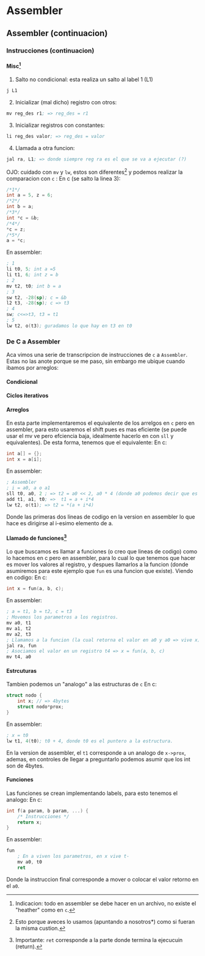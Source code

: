 # Assembler 
## Assembler (continuacion)
### Instrucciones (continuacion)
#### Misc[^1]
1. Salto no condicional: esta realiza un salto al label 1 (L1)
``` s
j L1
```
2. Inicializar (mal dicho) registro con otros:
``` s
mv reg_des r1; => reg_des = r1
```
3. Inicializar registros con constantes:
``` s
li reg_des valor; => reg_des = valor
```
4. Llamada a otra funcion:
``` s
jal ra, L1; => donde siempre reg ra es el que se va a ejecutar (?)
```

OJO: cuidado con `mv` y `lw`, estos son diferentes[^2] y podemos realizar la comparacion con `c` :
En c (se salto la linea 3):
``` c
/*1*/
int a = 5, z = 6;
/*2*/
int b = a;
/*3*/
int *c = &b;
/*4*/
*c = z;
/*5*/
a = *c;
```
En assembler:
``` s
; 1
li t0, 5; int a =5
li t1, 6; int z = b
; 2
mv t2, t0; int b = a
; 3
sw t2, -28(sp); c = &b
l2 t3, -28(sp); c => t3
; 4
sw; c<=>t3, t3 = t1
; 5
lw t2, o(t3); guradamos lo que hay en t3 en t0
```

### De C a Assembler
Aca vimos una serie de transcripcion de instrucciones de `c` a `Assembler`. Estas no las anote porque se me paso, sin embargo me ubique cuando ibamos por arreglos:
#### Condicional
#### Ciclos iterativos
#### Arreglos
En esta parte implementaremos el equivalente de los arrelgos en `c` pero en assembler, para esto usaremos el shift pues es mas eficiente (se puede usar el mv ve pero efciencia baja, idealmente hacerlo en con `sll` y equivalentes). De esta forma, tenemos que el equivalente:
En c:
``` c
int a[] = {};
int x = a[i];
```
En assembler:
``` s
; Assembler
; i = a0, a o a1
sll t0, a0, 2 ; => t2 = a0 << 2, a0 * 4 (donde a0 podemos decir que es i y a porque es arreglo de 4 bytes)
add t1, a1, t0; =>  t1 = a + i*4
lw t2, o(t1); => t2 = *(a + i*4)
```
Donde las primeras dos lineas de codigo en la version en assembler lo que hace es dirigirse al i-esimo elemento de a.
#### Llamado de funciones[^3]
Lo que buscamos es llamar a funciones (o creo que lineas de codigo) como lo hacemos en c pero en assembler, para lo cual lo que tenemos que hacer es mover los valores al registro, y despues llamarlos a la funcion (donde asumiremos para este ejemplo que `fun` es una funcion que existe). Viendo en codigo:
En c:
``` c
int x = fun(a, b, c);
```
En assembler:
``` s
; a = t1, b = t2, c = t3
; Movemos los parametros a los registros.
mv a0, t1
mv a1, t2
mv a2, t3
; Llamamos a la funcion (la cual retorna el valor en a0 y a0 => vive x)
jal ra, fun 
; Asociamos el valor en un registro t4 => x = fun(a, b, c)
mv t4, a0
```
#### Estrcuturas
Tambien podemos un "analogo" a las estructuras de `c` 
En c:
``` c
struct nodo {
	int x; // => 4bytes
	struct nodo*prox;
}
```
En assembler: 
``` s
; x = t0
lw t1, 4(t0); t0 + 4, donde t0 es el puntero a la estructura.
```
En la version de assembler, el `t1` corresponde a un analogo de `x->prox`,  ademas, en controles de llegar a preguntarlo podemos asumir que los int son de 4bytes. 
#### Funciones
Las funciones se crean implementando labels, para esto tenemos el analogo:
En c:
``` c
int f(a param, b param, ...) {
	/* Instrucciones */
	return x;
}
```
En assembler:
``` s
fun 
	; En a viven los parametros, en x vive t-
	mv a0, t0
	ret
```
Donde la instruccion final corresponde a mover o colocar el valor retorno en el `a0`.

[^1]: Indicacion: todo en assembler se debe hacer en un archivo, no existe el "heather" como en `c`.
[^2]: Esto porque aveces lo usamos (apuntando a nosotros*) como si fueran la misma custion.
[^3]: Importante: `ret` corresponde a la parte donde termina la ejecucuin (return).
